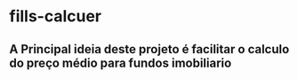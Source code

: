 # fills-calcuer

## A Principal ideia deste projeto é facilitar o calculo do preço médio para fundos imobiliario
